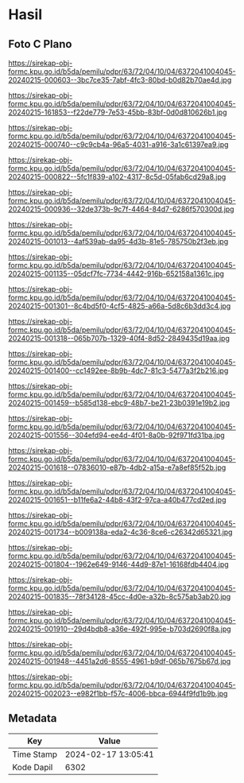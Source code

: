 # Hasil

## Foto C Plano

https://sirekap-obj-formc.kpu.go.id/b5da/pemilu/pdpr/63/72/04/10/04/6372041004045-20240215-000603--3bc7ce35-7abf-4fc3-80bd-b0d82b70ae4d.jpg

https://sirekap-obj-formc.kpu.go.id/b5da/pemilu/pdpr/63/72/04/10/04/6372041004045-20240215-161853--f22de779-7e53-45bb-83bf-0d0d810626b1.jpg

https://sirekap-obj-formc.kpu.go.id/b5da/pemilu/pdpr/63/72/04/10/04/6372041004045-20240215-000740--c9c9cb4a-96a5-4031-a916-3a1c61397ea9.jpg

https://sirekap-obj-formc.kpu.go.id/b5da/pemilu/pdpr/63/72/04/10/04/6372041004045-20240215-000822--5fc1f839-a102-4317-8c5d-05fab6cd29a8.jpg

https://sirekap-obj-formc.kpu.go.id/b5da/pemilu/pdpr/63/72/04/10/04/6372041004045-20240215-000936--32de373b-9c7f-4464-84d7-6286f570300d.jpg

https://sirekap-obj-formc.kpu.go.id/b5da/pemilu/pdpr/63/72/04/10/04/6372041004045-20240215-001013--4af539ab-da95-4d3b-81e5-785750b2f3eb.jpg

https://sirekap-obj-formc.kpu.go.id/b5da/pemilu/pdpr/63/72/04/10/04/6372041004045-20240215-001135--05dcf7fc-7734-4442-916b-652158a1361c.jpg

https://sirekap-obj-formc.kpu.go.id/b5da/pemilu/pdpr/63/72/04/10/04/6372041004045-20240215-001301--8c4bd5f0-4cf5-4825-a66a-5d8c6b3dd3c4.jpg

https://sirekap-obj-formc.kpu.go.id/b5da/pemilu/pdpr/63/72/04/10/04/6372041004045-20240215-001318--065b707b-1329-40f4-8d52-2849435d19aa.jpg

https://sirekap-obj-formc.kpu.go.id/b5da/pemilu/pdpr/63/72/04/10/04/6372041004045-20240215-001400--cc1492ee-8b9b-4dc7-81c3-5477a3f2b216.jpg

https://sirekap-obj-formc.kpu.go.id/b5da/pemilu/pdpr/63/72/04/10/04/6372041004045-20240215-001459--b585d138-ebc9-48b7-be21-23b0391e19b2.jpg

https://sirekap-obj-formc.kpu.go.id/b5da/pemilu/pdpr/63/72/04/10/04/6372041004045-20240215-001556--304efd94-ee4d-4f01-8a0b-92f971fd31ba.jpg

https://sirekap-obj-formc.kpu.go.id/b5da/pemilu/pdpr/63/72/04/10/04/6372041004045-20240215-001618--07836010-e87b-4db2-a15a-e7a8ef85f52b.jpg

https://sirekap-obj-formc.kpu.go.id/b5da/pemilu/pdpr/63/72/04/10/04/6372041004045-20240215-001651--b11fe6a2-44b8-43f2-97ca-a40b477cd2ed.jpg

https://sirekap-obj-formc.kpu.go.id/b5da/pemilu/pdpr/63/72/04/10/04/6372041004045-20240215-001734--b009138a-eda2-4c36-8ce6-c26342d65321.jpg

https://sirekap-obj-formc.kpu.go.id/b5da/pemilu/pdpr/63/72/04/10/04/6372041004045-20240215-001804--1962e649-9146-44d9-87e1-16168fdb4404.jpg

https://sirekap-obj-formc.kpu.go.id/b5da/pemilu/pdpr/63/72/04/10/04/6372041004045-20240215-001835--78f34128-45cc-4d0e-a32b-8c575ab3ab20.jpg

https://sirekap-obj-formc.kpu.go.id/b5da/pemilu/pdpr/63/72/04/10/04/6372041004045-20240215-001910--29d4bdb8-a36e-492f-995e-b703d2690f8a.jpg

https://sirekap-obj-formc.kpu.go.id/b5da/pemilu/pdpr/63/72/04/10/04/6372041004045-20240215-001948--4451a2d6-8555-4961-b9df-065b7675b67d.jpg

https://sirekap-obj-formc.kpu.go.id/b5da/pemilu/pdpr/63/72/04/10/04/6372041004045-20240215-002023--e982f1bb-f57c-4006-bbca-6944f9fd1b9b.jpg


## Metadata

| Key        | Value               |
| ---------- | ------------------- |
| Time Stamp | 2024-02-17 13:05:41 |
| Kode Dapil | 6302                |



